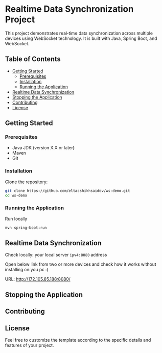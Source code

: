 # Realtime Data Synchronization Project

This project demonstrates real-time data synchronization across multiple devices using WebSocket technology. It is built with Java, Spring Boot, and WebSocket.

## Table of Contents

- [Getting Started](#getting-started)
  - [Prerequisites](#prerequisites)
  - [Installation](#installation)
  - [Running the Application](#running-the-application)
- [Realtime Data Synchronization](#realtime-data-synchronization)
- [Stopping the Application](#stopping-the-application)
- [Contributing](#contributing)
- [License](#license)

## Getting Started

### Prerequisites

- Java JDK (version X.X or later)
- Maven
- Git

### Installation

Clone the repository:

```bash
git clone https://github.com/eltacshikhsaidov/ws-demo.git
cd ws-demo
```

### Running the Application

Run locally

```bash
mvn spring-boot:run
```

## Realtime Data Synchronization

Check locally: your local server ```ipv4:8080``` address

Open below link from two or more devices and check how it works without installing on you pc :)

URL: http://172.105.85.188:8080/ 

## Stopping the Application

## Contributing

## License

Feel free to customize the template according to the specific details and features of your project.
